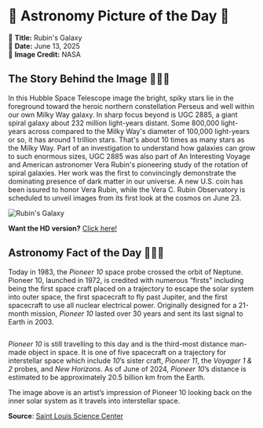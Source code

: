 # 🌌 Astronomy Picture of the Day 🌌
🔭 **Title:** Rubin's Galaxy  
📅 **Date:** June 13, 2025  
📸 **Image Credit:** NASA  

## The Story Behind the Image 🧑‍🚀🔭
In this Hubble Space Telescope image the bright, spiky stars lie in the foreground toward the heroic northern constellation Perseus and well within our own Milky Way galaxy. In sharp focus beyond is UGC 2885, a giant spiral galaxy about 232 million light-years distant. Some 800,000 light-years across compared to the Milky Way's diameter of 100,000 light-years or so, it has around 1 trillion stars. That's about 10 times as many stars as the Milky Way. Part of an investigation to understand how galaxies can grow to such enormous sizes, UGC 2885 was also part of An Interesting Voyage and American astronomer Vera Rubin's pioneering study of the rotation of spiral galaxies. Her work was the first to convincingly demonstrate the dominating presence of dark matter in our universe. A new U.S. coin has been issured to honor Vera Rubin, while the Vera C. Rubin Observatory is scheduled to unveil images from its first look at the cosmos on June 23.

![Rubin's Galaxy](https://apod.nasa.gov/apod/image/2506/RubinsGalaxy_hst1024.jpg)

**Want the HD version?** [Click here!](https://apod.nasa.gov/apod/image/2506/RubinsGalaxy_hst2000.jpg)

## Astronomy Fact of the Day 👩‍🚀🚀 
<p>Today in 1983, the <i>Pioneer 10 </i>space probe crossed the orbit of Neptune. Pioneer 10, launched in 1972, is credited with numerous “firsts” including being the first space craft placed on a trajectory to escape the solar system into outer space, the first spacecraft to fly past Jupiter, and the first spacecraft to use all nuclear electrical power. Originally designed for a 21-month mission, <i>Pioneer 10 </i>lasted over 30 years and sent its last signal to Earth in 2003.</p>
<p><img src="https://www.slsc.org/wp-content/uploads/2025/06/jun-13.jpg" alt=""/></p>
<p><i>Pioneer 10 </i>is still travelling to this day and is the third-most distance man-made object in space. It is one of five spacecraft on a trajectory for interstellar space which include <i>10</i>’s sister craft, <i>Pioneer 11</i>, the <i>Voyager 1 &amp; 2 </i>probes, and <i>New Horizons</i>. As of June of 2024, <em>Pioneer 10</em>’s distance is estimated to be approximately 20.5 billion km from the Earth.</p>
<p>The image above is an artist’s impression of Pioneer 10 looking back on the inner solar system as it travels into interstellar space.</p>

**Source**: [Saint Louis Science Center](https://www.slsc.org/astronomy-fact-of-the-day-june-13-2025/)
